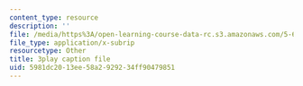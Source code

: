 ```yaml
---
content_type: resource
description: ''
file: /media/https%3A/open-learning-course-data-rc.s3.amazonaws.com/5-60-thermodynamics-kinetics-spring-2008/5981dc2013ee58a2929234ff90479851_Cc2l1QTTZA4.vtt
file_type: application/x-subrip
resourcetype: Other
title: 3play caption file
uid: 5981dc20-13ee-58a2-9292-34ff90479851
---
```


